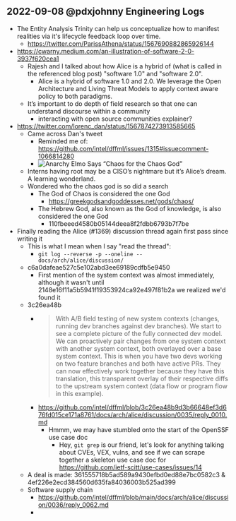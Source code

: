 ## 2022-09-08 @pdxjohnny Engineering Logs

- The Entity Analysis Trinity can help us conceptualize how to manifest realities via it's lifecycle feedback loop over time.
  - https://twitter.com/ParissAthena/status/1567690882865926144
- https://cwarny.medium.com/an-illustration-of-software-2-0-3937f620cea1
  - Rajesh and I talked about how Alice is a hybrid of (what is called in the referenced blog post) "software 1.0" and "software 2.0".
    - Alice is a hybrid of software 1.0 and 2.0. We leverage the Open Architecture and Living Threat Models to apply context aware policy to both paradigms.
  - It’s important to do depth of field research so that one can understand discourse within a community
    - interacting with open source communities explainer?
- https://twitter.com/lorenc_dan/status/1567874273913585665
  - Came across Dan's tweet
    - Reminded me of: https://github.com/intel/dffml/issues/1315#issuecomment-1066814280
    - ![Anarchy Elmo Says “Chaos for the Chaos God”](https://user-images.githubusercontent.com/5950433/189168046-a20c0973-b49f-41be-82b5-a66ef53f853d.jpeg)
  - Interns having root may be a CISO’s nightmare but it’s Alice’s dream. A learning wonderland.
  - Wondered who the chaos god is so did a search
    - The God of Chaos is considered the one God
      - https://greekgodsandgoddesses.net/gods/chaos/
    - The Hebrew God, also known as the God of knowledge, is also considered the one God
      - 110fbeeed4580b05144deea8f2fdbb6793b7f7be
- Finally reading the Alice (#1369) discussion thread again first pass since writing it
  - This is what I mean when I say "read the thread":
    - `git log --reverse -p --oneline -- docs/arch/alice/discussion/`
  - c6a0dafeae527c5e102abd3ee69189cdfb5e9450
    - First mention of the system context was almost immediately, although it wasn't until 2148e16f11a5b5941f19353924ca92e497f81b2a we realized we'd found it
  - 3c26ea48b
    - > With A/B field testing of new system contexts (changes, running dev branches against dev branches). We start to see a complete picture of the fully connected dev model. We can proactively pair changes from one system context with another system context, both overlayed over a base system context. This is when you have two devs working on two feature branches and both have active PRs. They can now effectively work together because they have this translation, this transparent overlay of their respective diffs to the upstream system context (data flow or program flow in this example).
    - https://github.com/intel/dffml/blob/3c26ea48b9d3b66648ef3d676fd015ce171a8761/docs/arch/alice/discussion/0035/reply_0010.md
      - Hmmm, we may have stumbled onto the start of the OpenSSF use case doc
        - Hey, `git grep` is our friend, let's look for anything talking about CVEs, VEX, vulns, and see if we can scrape together a skeleton use case doc for https://github.com/ietf-scitt/use-cases/issues/14
  - A deal is made: 361555718b5ad589a9430efbd0ed88e7bc0582c3 & 4ef226e2ecd384560d635fa84036003b525ad399
  - Software supply chain
    - https://github.com/intel/dffml/blob/main/docs/arch/alice/discussion/0036/reply_0062.md
    - 